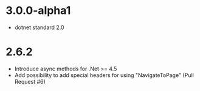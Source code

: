# 3.0.0-alpha1

- dotnet standard 2.0

# 2.6.2

- Introduce async methods for .Net >= 4.5
- Add possibility to add special headers for using "NavigateToPage" (Pull Request #6)
